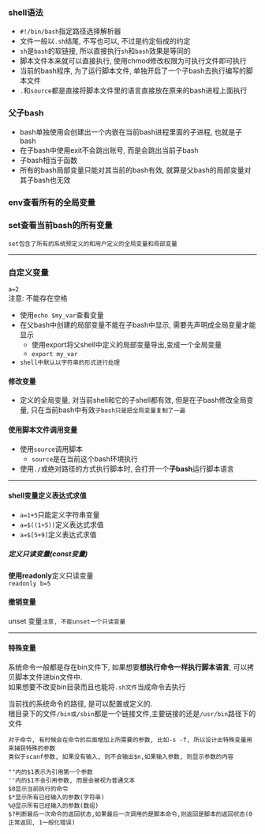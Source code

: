 ### shell语法
- `#!/bin/bash`指定路径选择解析器
- 文件一般以`.sh`结尾, 不写也可以, 不过是约定俗成的约定
- `sh`是`bash`的软链接, 所以直接执行`sh`和`bash`效果是等同的
- 脚本文件本来就可以直接执行, 使用chmod修改权限为可执行文件即可执行
- 当前的bash程序, 为了运行脚本文件, 单独开启了一个子bash去执行编写的脚本文件
- `.`和`source`都是直接将脚本文件里的语言直接放在原来的bash进程上面执行

### 父子bash
- bash单独使用会创建出一个内嵌在当前bash进程里面的子进程, 也就是子bash
- 在子bash中使用exit不会跳出账号, 而是会跳出当前子bash
- 子bash相当于函数
- 所有的bash局部变量只能对其当前的bash有效, 就算是父bash的局部变量对其子bash也无效
### env查看所有的全局变量
### set查看当前bash的所有变量
    set包含了所有的系统预定义的和用户定义的全局变量和局部变量
---
### 自定义变量
`a=2`\
注意: 不能存在空格
- 使用`echo $my_var`查看变量
- 在父bash中创建的局部变量不能在子bash中显示, 需要先声明成全局变量才能显示
  - 使用export将父shell中定义的局部变量导出,变成一个全局变量
  - `export my_var`
- `shell中默认以字符串的形式进行处理`
#### 修改变量
- 定义的全局变量, 对当前shell和它的子shell都有效, 但是在子bash修改全局变量, 只在当前bash中有效`子bash只是把全局变量复制了一遍`

#### 使用脚本文件调用变量
- 使用`source`调用脚本
  - `source`是在当前这个bash环境执行
- 使用`./`或绝对路径的方式执行脚本时, 会打开一个**子bash**运行脚本语言

---
#### shell变量定义表达式求值
- `a=1+5`只能定义字符串变量
- `a=$((1+5))`定义表达式求值
- `a=$[5+9]`定义表达式求值

##### 定义只读变量(const变量)
**使用readonly**定义只读变量\
`readonly b=5`
#### 撤销变量
unset 变量`注意, 不能unset一个只读变量`

---
#### 特殊变量
系统命令一般都是存在bin文件下, 如果想要**想执行命令一样执行脚本语言**, 可以拷贝脚本文件进bin文件中.\
如果想要不改变bin目录而且也能将`.sh文件`当成命令去执行

当前找的系统命令的路径, 是可以配置或定义的.\
根目录下的文件`/bin或/sbin`都是一个链接文件,主要链接的还是`/usr/bin`路径下的文件

    对于命令, 有时候会在命令的后面增加上所需要的参数, 比如-s -f, 所以设计出特殊变量用来捕获特殊的参数
    类似于scanf参数, 如果没有输入, 则不会输出$n,如果输入参数, 则显示参数的内容
    
    ""内的$1表示为引用第一个参数
    ''内的$1不会引用参数, 而是会被视为普通文本
    $0显示当前执行的命令
    $*显示所有已经输入的参数(字符串)
    %@显示所有已经输入的参数(数组)
    $?判断最后一次命令的返回状态,如果最后一次调用的是脚本命令,则返回是脚本的返回状态(0正常返回, 1一般化错误)